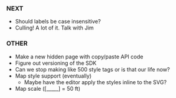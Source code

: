 ### NEXT

- Should labels be case insensitive?
- Culling! A lot of it. Talk with Jim

### OTHER

- Make a new hidden page with copy/paste API code
- Figure out versioning of the SDK
- Can we stop making like 500 style tags or is that our life now?
- Map style support (eventually)
  - Maybe have the editor apply the styles inline to the SVG?
- Map scale ([_____] = 50 ft)
